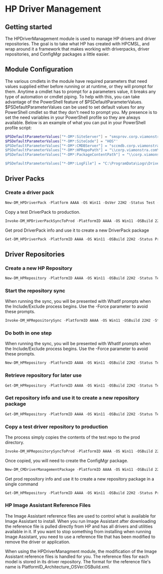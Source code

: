 # HP Driver Management

## Getting started
The HPDriverManagement module is used to manage HP drivers and driver repositories. The goal is to take what HP has created with HPCMSL, and wrap around it a framework that makes working with driverpacks, driver repositories, and ConfigMgr packages a little easier.

## Module Configuration
The various cmdlets in the module have required parameters that need values supplied either before running or at runtime, or they will prompt for them. Anytime a cmdlet has to prompt for a parameters value, it breaks any type of automation or cmdlet piping. To help with this, you can take advantage of the PowerShell feature of $PSDefaultParameterValues. $PSDefaultParameterValues can be used to set default values for any PowerShell cmdlet so that they don't need to prompt you. My presence is to set the need variables in your PowerShell profile so they are always available.
Below is an example of what you can put in your PowerShell profile script:

```powershell
$PSDefaultParameterValues["*-DM*:SiteServer"] = "smsprov.corp.viamonstra.com"
$PSDefaultParameterValues["*-DM*:SiteCode"] = "HOS"'
$PSDefaultParameterValues["*-DM*:CMDBServer"] = "sccmdb.corp.viamonstra.com"
$PSDefaultParameterValues["*-DM*:HPRepoPath"] = "\\corp.viamonstra.com\SourceFiles$\WorkstationDriverRepository"
$PSDefaultParameterValues["*-DM*:PackageContentPath"] = "\\corp.viamonstra.com\SourceFiles$\OSD\Drivers\DriverPacks"

$PSDefaultParameterValues["*-DM*:LogFile"] = "C:\ProgramData\Logs\DriverManagement.log"
```

## Driver Packs

### Create a driver pack
```powershell
New-DM_HPDriverPack -Platform AAAA -OS Win11 -OsVer 22H2 -Status Test -Compress -CreatePackage -CopyDP
```

Copy a test DriverPack to production.

```powershell
Invoke-DM_HPDriverPackSyncToProd -PlatformID AAAA -OS Win11 -OSBuild 22H2
```

Get prod DriverPack info and use it to create a new DriverPack package

```powershell
Get-DM_HPDriverPack -PlatformID AAAA -OS Win11 -OSBuild 22H2 -Status Prod | New-DM_CMDriverManagementPackage -PackageType DriverPack
```

## Driver Repositories 

### Create a new HP Repository

```powershell
New-DM_HPRepository -PlatformID AAAA -OS Win11 -OSBuild 22H2 -Status Test -Category BIOS,Driver,Firmware,OS,Software,UWPPack,Dock
```

### Start the repository sync

When running the sync, you will be presented with WhatIf prompts when the Include/Exclude process begins. Use the -Force parameter to avoid these prompts.

```powershell
Invoke-DM_HPRepositorySync -PlatformID AAAA -OS Win11 -OSBuild 22H2 -Status Test
```

### Do both in one step

When running the sync, you will be presented with WhatIf prompts when the Include/Exclude process begins. Use the -Force parameter to avoid these prompts.

```powershell
New-DM_HPRepository -PlatformID AAAA -OS Win11 -OSBuild 22H2 -Status Test -Category BIOS,Driver,Firmware,OS,Software,UWPPack,Dock | Invoke-DM_HPRepositorySync
```

### Retrieve repository for later use

```powershell
Get-DM_HPRepository -PlatformID AAAA -OS Win11 -OSBuild 22H2 -Status Test
```

### Get repository info and use it to create a new repository package

```powershell
Get-DM_HPRepository -PlatformID AAAA -OS Win11 -OSBuild 22H2 -Status Test | New-DM_CMDriverManagementPackage -PackageType DriverRepository
```

### Copy a test driver repository to production

The process simply copies the contents of the test repo to the prod directory. 

```powershell
Invoke-DM_HPRepositorySyncToProd -PlatformID AAAA -OS Win11 -OSBuild 22H2 -Status Test
```

Once copied, you will need to create the ConfigMgr package.

```powershell
New-DM_CMDriverManagementPackage -PlatformID AAAA -OS Win11 -OSBuild 22H2 -Status Prod -PackageType DriverRepository
```

Get prod repository info and use it to create a new repository package in a single command 

```powershell
Get-DM_HPRepository -PlatformID AAAA -OS Win11 -OSBuild 22H2 -Status Prod | New-DM_CMDriverManagementPackage -PackageType DriverRepository
```

### HP Image Assistant Reference Files

The Image Assistant reference files are used to control what is available for Image Assistant to install. When you run Image Assistant after downloading the reference file is pulled directly from HP and has all drivers and utilities available in it. If you want to stop something from installing when running Image Assistant, you need to use a reference file that has been modified to remove the driver or application.

When using the HPDriverManagment module, the modification of the Image Assistant reference files is handled for you. The reference files for each model is stored in its driver repository.
The format for the reference file's name is PlatformID_Architecture_OSVer.OSBuild.xml.

